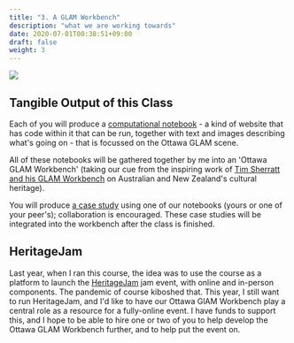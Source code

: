 ```yaml
---
title: "3. A GLAM Workbench"
description: "what we are working towards"
date: 2020-07-01T00:38:51+09:00
draft: false
weight: 3
---
```

![](images/paper-notebook.png)

## Tangible Output of this Class

Each of you will produce a [computational notebook](/building/nb-guidance/) - a kind of website that has code within it that can be run, together with text and images describing what's going on - that is focussed on the Ottawa GLAM scene.

All of these notebooks will be gathered together by me into an 'Ottawa GLAM Workbench' (taking our cue from the inspiring work of [Tim Sherratt and his GLAM Workbench](https://glam-workbench.github.io/) on Australian and New Zealand's cultural heritage).

You will produce [a case study](/building/cs-guidance/) using one of our notebooks (yours or one of your peer's); collaboration is encouraged. These case studies will be integrated into the workbench after the class is finished.

## HeritageJam

Last year, when I ran this course, the idea was to use the course as a platform to launch the [HeritageJam](http://www.heritagejam.org/) jam event, with online and in-person components. The pandemic of course kiboshed that. This year, I still want to run HeritageJam, and I'd like to have our Ottawa GlAM Workbench play a central role as a resource for a fully-online event. I have funds to support this, and I hope to be able to hire one or two of you to help develop the Ottawa GLAM Workbench further, and to help put the event on.
